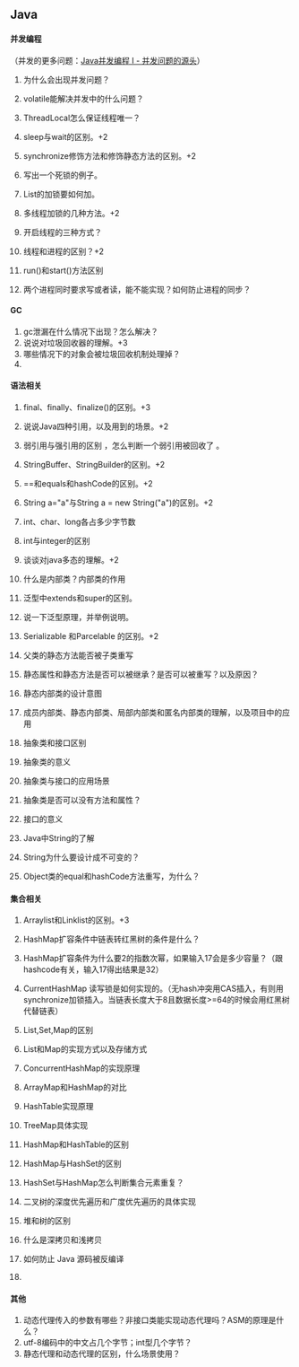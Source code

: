 ## Java

#### 并发编程

（并发的更多问题：[Java并发编程 I - 并发问题的源头](https://blog.csdn.net/yudan505/article/details/117841171)）

1. 为什么会出现并发问题？

2. volatile能解决并发中的什么问题？

3. ThreadLocal怎么保证线程唯一？

4. sleep与wait的区别。+2

5. synchronize修饰方法和修饰静态方法的区别。+2

6. 写出一个死锁的例子。

7. List的加锁要如何加。

8. 多线程加锁的几种方法。+2

9. 开启线程的三种方式？

10. 线程和进程的区别？+2

11. run()和start()方法区别

12. 两个进程同时要求写或者读，能不能实现？如何防止进程的同步？

    

    

#### GC

1. gc泄漏在什么情况下出现？怎么解决？
2. 说说对垃圾回收器的理解。+3
3. 哪些情况下的对象会被垃圾回收机制处理掉？
4. 



#### 语法相关

1. final、finally、finalize()的区别。+3

2. 说说Java四种引用，以及用到的场景。+2

3. 弱引用与强引用的区别 ，怎么判断一个弱引用被回收了 。

4. StringBuffer、StringBuilder的区别。+2

5. ==和equals和hashCode的区别。+2

6. String a="a"与String a = new String("a")的区别。+2

7. int、char、long各占多少字节数

8. int与integer的区别

9. 谈谈对java多态的理解。+2

10. 什么是内部类？内部类的作用

11. 泛型中extends和super的区别。

12. 说一下泛型原理，并举例说明。

13. Serializable 和Parcelable 的区别。+2

14. 父类的静态方法能否被子类重写

15. 静态属性和静态方法是否可以被继承？是否可以被重写？以及原因？

16. 静态内部类的设计意图

17. 成员内部类、静态内部类、局部内部类和匿名内部类的理解，以及项目中的应用

18. 抽象类和接口区别

19. 抽象类的意义

20. 抽象类与接口的应用场景

21. 抽象类是否可以没有方法和属性？

22. 接口的意义

23. Java中String的了解

24. String为什么要设计成不可变的？

25. Object类的equal和hashCode方法重写，为什么？

    

    

    

#### 集合相关

1. Arraylist和Linklist的区别。+3

2. HashMap扩容条件中链表转红黑树的条件是什么？

3. HashMap扩容条件为什么要2的指数次幂，如果输入17会是多少容量？（跟hashcode有关，输入17得出结果是32）

4. CurrentHashMap 读写锁是如何实现的。（无hash冲突用CAS插入，有则用synchronize加锁插入。当链表长度大于8且数据长度>=64的时候会用红黑树代替链表）

5. List,Set,Map的区别

6. List和Map的实现方式以及存储方式

7. ConcurrentHashMap的实现原理

8. ArrayMap和HashMap的对比

9. HashTable实现原理

10. TreeMap具体实现

11. HashMap和HashTable的区别

12. HashMap与HashSet的区别

13. HashSet与HashMap怎么判断集合元素重复？

14. 二叉树的深度优先遍历和广度优先遍历的具体实现

15. 堆和树的区别

16. 什么是深拷贝和浅拷贝

17. 如何防止 Java 源码被反编译

    

18. 

    

#### 其他

1. 动态代理传入的参数有哪些？非接口类能实现动态代理吗？ASM的原理是什么？
2. utf-8编码中的中文占几个字节；int型几个字节？
3. 静态代理和动态代理的区别，什么场景使用？